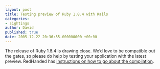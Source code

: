 ```yaml
---
layout: post
title: Testing preview of Ruby 1.8.4 with Rails
categories:
- sightings
author: David
published: true
date: 2005-12-22 20:36:55.000000000 +00:00
---
```

<p>The release of Ruby 1.8.4 is drawing close. We&#8217;d love to be compatible out the gates, so please do help by testing your application with the latest preview. RedHanded has <a href="http://redhanded.hobix.com/inspect/whyWaitForChristmas.html">instructions on how to go about the compilation</a>.</p>